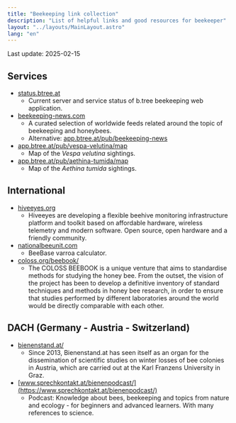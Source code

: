 ```yaml
---
title: "Beekeeping link collection"
description: "List of helpful links and good resources for beekeeper"
layout: "../layouts/MainLayout.astro"
lang: "en"
---
```


Last update: 2025-02-15

## Services

- [status.btree.at](https://status.btree.at/)
  - Current server and service status of b.tree beekeeping web application.
- [beekeeping-news.com](https://www.beekeeping-news.com/)
  - A curated selection of worldwide feeds related around the topic of beekeeping and honeybees.
  - Alternative: [app.btree.at/pub/beekeeping-news](https://app.btree.at/pub/beekeeping-news)
- [app.btree.at/pub/vespa-velutina/map](https://app.btree.at/pub/vespa-velutina/map)
  - Map of the *Vespa velutina* sightings.
- [app.btree.at/pub/aethina-tumida/map](https://app.btree.at/pub/aethina-tumida/map)
  - Map of the *Aethina tumida* sightings.

## International

- [hiveeyes.org](https://hiveeyes.org/)
  - Hiveeyes are developing a flexible beehive monitoring infrastructure platform and toolkit based on affordable hardware, wireless telemetry and modern software. Open source, open hardware and a friendly community.
- [nationalbeeunit.com](https://www.nationalbeeunit.com/public/BeeDiseases/varroaCalculator.cfm)
  - BeeBase varroa calculator.
- [coloss.org/beebook/](http://coloss.org/beebook/)
  - The COLOSS BEEBOOK is a unique venture that aims to standardise methods for studying the honey bee. From the outset, the vision of the project has been to develop a definitive inventory of standard techniques and methods in honey bee research, in order to ensure that studies performed by different laboratories around the world would be directly comparable with each other.

## DACH (Germany - Austria - Switzerland)

- [bienenstand.at/](http://bienenstand.at/)
  - Since 2013, Bienenstand.at has seen itself as an organ for the dissemination of scientific studies on winter losses of bee colonies in Austria, which are carried out at the Karl Franzens University in Graz.
- [www.sprechkontakt.at/bienenpodcast/](https://www.sprechkontakt.at/bienenpodcast/)
  - Podcast: Knowledge about bees, beekeeping and topics from nature and ecology - for beginners and advanced learners. With many references to science.
